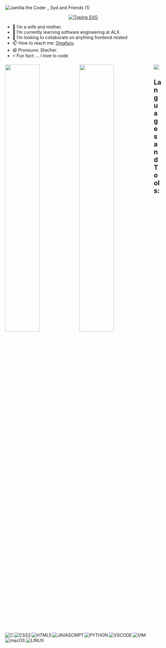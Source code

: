 ![Jamilla the Coder _ Syd and Friends (1)](https://user-images.githubusercontent.com/108694957/199949744-14d0db97-0225-4184-bd35-02ffbd5a0986.jpeg)
<p align="center"> <a href="https://git.io/typing-svg"><img src="https://readme-typing-svg.herokuapp.com?font=Exo+2&size=27&duration=2000&pause=1000&color=5581F7&center=true&vCenter=true&width=435&lines=Hello+there+%F0%9F%91%8B;Welcome+to+my+GitHub+profile!+%F0%9F%95%BA;I'm+Onome+Mafuru+👩🏾‍💻" alt="Typing SVG" /></a> </p>


- 🔭 I’m a wife and mother.
- 🌱 I’m currently learning software engineering at ALX.
- 👯 I’m looking to collaborate on anything frontend related
- 📫 How to reach me: [Omafuru](https://omafuru.github.io)
- 😄 Pronouns: She/her.
- ⚡ Fun fact: ... I love to code

<img align="left"  width="47%" src="https://github-readme-stats.vercel.app/api?username=Omafuru&show_icons=true&theme=radical" />
<img align="left"  width="47%" src="https://github-readme-stats.vercel.app/api/top-langs/?username=Omafuru&layout=compact" />

![](https://komarev.com/ghpvc/?username=Omafuru)











## Languages and Tools:

<img align="left" alt="C" src="https://img.shields.io/badge/c-%2300599C.svg?style=for-the-badge&logo=c&logoColor=white" />
<img align="left" alt="CSS3" src="https://img.shields.io/badge/css3-%231572B6.svg?style=for-the-badge&logo=css3&logoColor=white" />
<img align="left" alt="HTML5" src="https://img.shields.io/badge/html5-%23E34F26.svg?style=for-the-badge&logo=html5&logoColor=white" />
<img align="left" alt="JAVASCRIPT" src="https://img.shields.io/badge/javascript-%23323330.svg?style=for-the-badge&logo=javascript&logoColor=%23F7DF1E" />
<img align="left" alt="PYTHON" src="https://img.shields.io/badge/python-3670A0?style=for-the-badge&logo=python&logoColor=ffdd54" />
<img align="left" alt="VSCODE" src="https://img.shields.io/badge/Visual%20Studio%20Code-0078d7.svg?style=for-the-badge&logo=visual-studio-code&logoColor=white" />
<img align="left" alt="VIM" src="https://img.shields.io/badge/VIM-%2311AB00.svg?style=for-the-badge&logo=vim&logoColor=white)" />
<img align="left" alt="macOS" src="https://img.shields.io/badge/mac%20os-000000?style=for-the-badge&logo=macos&logoColor=F0F0F0" />
<img align="left" alt="LINUX" src="https://img.shields.io/badge/Linux-FCC624?style=for-the-badge&logo=linux&logoColor=black" />
<img align="left" alt="" src="" />
